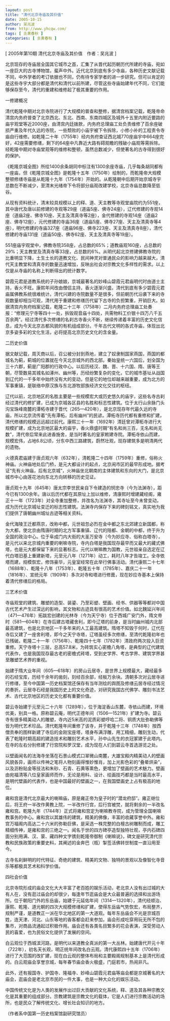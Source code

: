 ```yaml
---
layout: post
title: "清代北京寺庙及其价值"
date: 2005-10-15
author: 吴兆波
from: http://www.yhcqw.com/
tags: [ 炎黄春秋 ]
categories: [ 炎黄春秋 ]
---
```



[ 2005年第10期 清代北京寺庙及其价值　作者：吴兆波 ]


北京现存的寺庙居全国其它城市之首，汇集了从晋代起历朝历代所建的寺庙，宛如一座巨大的古寺博物馆，蜚声中外。近代北京到底有多少寺庙，各种历史文献记载不同，中外学者的考订依据也不同，仍有待专家学者的进一步研究。但可以肯定的是这些寺宇大部分都是清代和清代以前所建，尽管这些寺庙始建年代不同，它们能够保存至今，清代的重建和维修起了极其重要的作用。

一修建概况


清代乾隆中期对北京寺院进行了大规模的普查和整修，据清宫档案记载，乾隆帝命清宫内务府普查了北京西北、东北、西南、东南四城区及城外十五里内附近要路的庙宇观堂等近2000座，由清宫内廷拨款，内务府总理庙工处负责维修了百余座破损严重及年代久远的寺院，一些颓败的小庙宇被下令拆除，小修小补的工程责令寺庙自行维修。如乾隆二十年（1755年）经内务府查证西北城770座庙宇中664座完好，42座需要修缮，剩下的64座中凡靠近大路有碍观瞻的残破小庙观等需拆除。经乾隆中期对寺庙堂观等的维修和整顿，虽然总数减少，但使著名的古寺得到很好的保护。


《乾隆京城全图》所绘1400余条胡同中标注有1300余座寺庙，几乎每条胡同都有一座庙，但《乾隆京城全图》是乾隆十五年（1750年）绘制的，而乾隆帝大规模整顿修缮寺庙是从乾隆十九年（1754年）开始的。从乾隆朝中后期开始京城寺宇总数在不断减少，至清末光绪帝下令将部分庙观改建学校，北京寺庙总数降至低谷。


从现有资料统计，清末较具规模以上的释、道、天主教等寺观堂庙院约为551座，其中唐代及唐以前修建的寺观等29座（道庙5座、佛寺24座），辽代修建的寺观14座（道庙2座、佛寺10座、天主及清真寺等2座），金代修建的寺观14座（道庙2座、佛寺12座），元代修建的寺庙36座（道庙5座、佛寺27座、天主及清真寺等4座），明代修建的寺庙327座（道庙96座、佛寺223座、天主及清真寺8座），清代修建的寺庙131座（道庙50座、佛寺62座、天主及清真寺等19座）。


551座庙宇观堂中，佛教寺院358座，占总数的65%；道教庙观160座，占总数的29%；天主教堂及清真寺等33座，占总数的6%。从明代起北京修建佛教寺院的比重明显下降，土生土长的道教文化、民间神灵对普通民众的影响力越来越大，清代天主教堂和清真寺的数量迅速增加，反映出社会对宗教文化多样性的需求。以上仅是从寺庙的名称上判断得出的统计数字。


碧霞元君是道教系统的子孙娘娘，京城最著名的妙峰山碧霞元君庙明代时由道士主持，香火不旺。康熙年间改由僧侣主持，香火逐渐兴盛。清代到底有多少碧霞元君庙属佛教系统很难统计。清代兴建的寺院数量不是很多，但前朝历代沿袭下来的寺观数量却相当可观，清代用于重建和修缮历代留下古寺的负担繁重，开销巨大。如据清宫内务府档案记载，乾隆二十三年（1758年）二月内务府总理庙工处奏报：“修理元宁寺等四十一处，拆毁观音庙十四处，共需物料工价银十四万八千五百余两”。经过清代多次修缮的名刹古寺香火不断，继续传递着丰富的历史文化信息，成为今天北京古都风貌的有机组成部分。千年古代文明的各式寺庙，体现出北京多姿多彩的文化生活，必将提高北京历史文化的含金量。

二历史价值


据文献记载，周灭商以后，召公被分封到燕地，建立了奴隶制国家燕国，燕国的都城名为蓟，蓟城的位置就在今天北京城外的西北部。秦始皇统一六国后，划全国为三十六郡，蓟是广阳郡的行政中心。以后历经汉、魏、晋、十六国、隋、唐等王朝，尽管数易其城名如涿州、幽州等，历经纷繁复杂的变化，它的城市基址从战国到辽代的一千多年中始终没有大的变动，但是它的地位却越来越重要，成为北方的军事重镇，是联络中原汉族与东北游牧部族经济文化交往的枢纽。


辽代以前，北京地区的名胜主要是一些规模宏大或历史悠久的庙宇，这些名寺古刹经过清代的修扩建，已成为京城各区县的名胜和标志性建筑。位于太行山余脉门头沟宝珠峰南麓的潭柘寺建于晋代（265—420年），是北京现存年代最久远的寺庙，所以北京流传着“先有潭柘，后有幽州”的民谚。潭柘寺历代都有重修和扩建，清代修缮的规模远远超过前代。康熙三十一年（1692年）清廷曾对潭柘寺进行大规模扩建，成为北京地区最大的庙宇，香火鼎盛时期“有名和尚三百，无名和尚无数”，清代帝后常来此进香施舍，是当时著名的皇家敕建寺院。潭柘寺依山而建，规模宏伟，占地6.8公顷，分东中西三路建筑，蔚然壮观，现存建筑多是明清两代的遗物。


火德真君庙建于唐贞观六年（632年），清乾隆二十四年（1759年）重修，俗称火神庙。火神庙地处后门桥，是元大都设计的起点，北京闹市区的最早形成地。据考证“先有火神庙，后有北京城”，火神庙坐北朝南的主体建筑和东向的大门，是北京城市中心由莲花池向东北方向转移的历史见证。


唐贞观十九年（645年）唐太宗李世民亲自下令建造的悯忠寺（今为法渊寺），距今已有1300余年。唐以后历代都在其原址上加以维修，清康熙时增建藏经阁，雍正十一年（1723年）对全寺重加整修，并改名为法渊寺，其寺址至今未曾变动，成为历代北京城址变迁的标志性建筑。法渊寺内保存下来的碑刻铭文，真实地为我们提供了唐朝幽州城址古迹等相关资料。


金代海陵王迁都燕京，改称中都，元世祖忽必烈在金中都之东北郊建立新国都，称为大都，使北京由隋唐时期的北方军事重镇、辽代的陪都、金朝的中都，终于升为全国的政治中心。位于阜成门内大街的大圣万安寺（今为妙应寺、俗称白塔寺），是元代以来北京城内重要的喇嘛寺院，寺内白塔是我国现存最早而又最大的藏式佛塔，也是元大都保留下来的显著标志。元代以喇嘛教为国教，元世祖亲自选定在辽代白塔旧基上重建新塔，元至元八年（1271年）动工，耗时八年才告竣工。全寺依塔而建，规模恢宏，修饰豪华，元皇室经常在此举行佛事活动。清代康熙二十七年（1688年）、乾隆十八年（1753年）、乾隆五十年（1785年）、嘉庆二十一年（1816年）、宣统元年（1909年）多次对寺和塔进行修葺，现在妙应寺基本上保持着清代修缮后的格局。

三艺术价值


寺庙观堂的建筑、雕塑的造型、装鎏、乃至彩塑、壁画、经书、供器等等都对中国古代艺术产生过深远的影响，其文物和古迹具有很高的艺术价值。如北魏延兴年间（471—476年）拓跋宏创建的光林寺（今为天宁寺）位于西城广安门外，隋文帝时（581—604年）在寺后建古塔藏舍利，即今辽塔的前身，是当时幽州城内北部最高建筑，也是北京地区一千多年来的人工最高建筑。隋塔不知毁于何时，辽代在寺后又建了一座舍利塔，即今之天宁寺塔，辽塔虽经多次修缮，至清代乾隆初年也已残破。乾隆二十一年（1756年）、乾隆四十七年（1782年）清政府两次投入巨资重修。天宁寺塔十三层，总高57.8米，为砖筑实心密檐八角塔，是典型的辽代建筑代表作，也是我国现存最古老的密檐式砖塔，受到史学界、考古学界、建筑学界甚至雕塑艺术界的重视。


始建于隋大业年间（605—618年）的房山云居寺，是世界上规模最大，藏经最多的石经宝库，历经千余年的凿刻，刻经百余部，经板万余块。清朝多次对云居寺进行修缮，至今中国第一历史档案馆还保存有当年测绘的舆图及修缮云居寺经过情况的奏折。云居寺石经是我国历史上的文化奇迹，对研究我国古代佛学、雕刻书法艺术、古代北京地区的历史文化都有重要价值。


碧云寺始建于元至元二十六年（1289年），位于海淀香山东麓，寺依山而建，环境优美，别具一格。原称碧云庵，明代正德年间（1506—1521年）扩建为寺。碧云寺有很多精美动人的雕塑，寺内近5米高的泥质彩塑哼哈二将、铜质大肚弥勒佛等皆为明代艺术珍品。清代乾隆年间重修了该寺，并于乾隆十三年（1748年）按西僧贡奉的图样新建了寺后的金刚宝座塔，塔身布满浮雕，用工精细，雕刻生动，代表了乾隆时期高超的建造技术和雕刻艺术水平，孙中山先生的衣冠冢建于此塔内。在寺的左右分别修建了行宫院和罗汉堂，成为现在人们到碧云寺首选游览之处。


以壁画闻名的法海寺坐落在石景山模式口翠微山南麓，大雄宝殿内精美动人的壁画风貌各异，画师以传神之笔将人物刻画得惟妙惟肖，加上光影色彩的“叠晕烘染”，以及沥粉贴金等技法和朱砂、石青、石黄等熏色，更增加了壁画的艺术魅力。壁画由宛福清等八位皇家画师而作，无论是用料、设计、绘画技巧都是当时最高水平，是明代壁画的代表作，也是中国最好的壁画之一，在我国壁画史上占有极高的地位。


雍和宫是清代北京最大的喇嘛庙，原是雍正帝为皇子时的“潜龙府邸”。雍正继位后，将王府一半改作黄教上院，一半改作行宫，后行宫被焚，就将剩余的一半改名雍和宫。乾隆九年（1744年）正式将雍和宫定为喇嘛教寺院，成为管理全国喇嘛教事务的中心。雍和宫以其雄伟的建筑，精美的佛像，丰富的收藏享誉中外。雍和宫万福阁内高达二十六米的弥勒巨佛，是采选一株完整的白檀古树雕制而成，雕工精细传神，是雍和宫的三绝之一。闻名于世的四方碑亭造型独特壮观，亭内石碑四面分别用满、汉、蒙、藏四种文字镌刻乾隆帝御制《喇嘛说》，碑文是研究清代宗教和民族政策的重要史料，其阐述的金奔巴（瓶）掣签活佛转世制度一直沿用至今。

古寺名刹鲜明的时代特征、奇绝的建筑、精美的文物、独特的景观以及像智化寺音乐等都极具艺术和科学价值。

四社会价值


北京寺院形成的庙会文化大大丰富了老百姓的娱乐活动，老北京人没有出过城的大有人在，没有逛过庙会的却很少，每逢年节逛庙会是大众最普遍的选择和出游场所。位于朝阳门外的东岳庙，始建于元延佑年间（1314—1320年），清代经顺治、康熙、乾隆、道光朝的四次大规模修缮和扩建，使得东岳庙气势恢宏，布局整齐，规制严谨，是道教正一派在华北地区的第一大道观。每年东岳庙会不光是京城百姓，连天津、河北、山东等地的香客都会赶来参加，庙会形成吃穿用玩无所不包的集市，对商品流通起过积极作用。庙会还有各类名目繁多的花会表演，深受劳动人民的喜爱，也为民俗文化提供了发展的空间。


白云观位于西城滨河路，是明代以来道教全真派的第一大丛林。始建唐代开元十年（722年），初名天长观，明正统年间改名白云观。清代康熙四十五年（1706年）进行了大范围的改扩建，现在白云观的整体布局和主要殿阁规制基本上是清代形成的。白云观庙会享誉京城，每年春节庙会香火极盛，门庭若市，热闹非凡。

此外，还有报国寺、护国寺、隆福寺、妙峰山碧霞元君庙等庙会都是京城著名的大庙会，逛庙会是老北京市民的一件大事，也是一种大众化的娱乐活动。


中国传统文化是为人类的发展作出过巨大贡献的文化系统，释、道及其各种宗教文化是其重要的组成部分。宗教建筑是宗教文化的载体，它是人们进行宗教活动的场所，也是民众了解传统文化、增长社会知识的地方。

（作者系中国第一历史档案馆副研究馆员）


